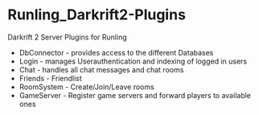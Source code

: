 # Runling_Darkrift2-Plugins
Darkrift 2 Server Plugins for Runling

* DbConnector -  provides access to the different Databases
* Login -  manages Userauthentication and indexing of logged in users
* Chat - handles all chat messages and chat rooms
* Friends - Friendlist
* RoomSystem - Create/Join/Leave rooms
* GameServer - Register game servers and forward players to available ones
